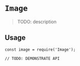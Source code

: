 # `Image`

> TODO: description

## Usage

```
const image = require('Image');

// TODO: DEMONSTRATE API
```
